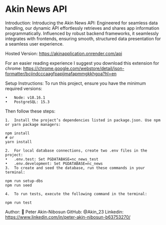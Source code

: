 # Akin News API

Introduction:
Introducing the Akin News API: Engineered for seamless data handling, our dynamic API effortlessly retrieves and shares app information programmatically. Influenced by robust backend frameworks, it seamlessly integrates with frontends, ensuring smooth, structured data presentation for a seamless user experience.

Hosted Version:
https://akinapplication.onrender.com/api

For an easier reading experience I suggest you download this extension for chrome:
https://chrome.google.com/webstore/detail/json-formatter/bcjindcccaagfpapjjmafapmmgkkhgoa?hl=en


Setup Instructions:
To run this project, ensure you have the minimum required versions:

	•	Node: v18.16.1
	•	PostgreSQL: 15.3

Then follow these steps:

	1.	Install the project’s dependencies listed in package.json. Use npm or yarn package managers:

    npm install
    # or
    yarn install

	2.	For local database connections, create two .env files in the project:
	•	.env.test: Set PGDATABASE=nc_news_test
	•	.env.development: Set PGDATABASE=nc_news
	3.	To create and seed the database, run these commands in your terminal:
    
    npm run setup-dbs
    npm run seed

	4.	To run tests, execute the following command in the terminal:

    npm run test



Author:
👤 Peter Akin-Nibosun
GitHub: @Akin_23
Linkedin: https://www.linkedin.com/in/peter-akin-nibosun-b63753270/




